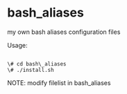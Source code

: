 bash\_aliases
============
my own bash aliases configuration files

Usage:
<pre><code>
\# cd bash\_aliases
\# ./install.sh
</pre></code>

NOTE: modify filelist in bash\_aliases
